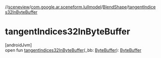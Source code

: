 //[sceneview](../../../index.md)/[com.google.ar.sceneform.lullmodel](../index.md)/[BlendShape](index.md)/[tangentIndices32InByteBuffer](tangent-indices32-in-byte-buffer.md)

# tangentIndices32InByteBuffer

[androidJvm]\
open fun [tangentIndices32InByteBuffer](tangent-indices32-in-byte-buffer.md)(_bb: [ByteBuffer](https://developer.android.com/reference/kotlin/java/nio/ByteBuffer.html)): [ByteBuffer](https://developer.android.com/reference/kotlin/java/nio/ByteBuffer.html)
